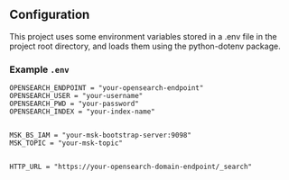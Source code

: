 ## Configuration

This project uses some environment variables stored in a .env file in the project root directory, and loads them using the python-dotenv package.

### Example `.env`
```
OPENSEARCH_ENDPOINT = "your-opensearch-endpoint"
OPENSEARCH_USER = "your-username"
OPENSEARCH_PWD = "your-password"
OPENSEARCH_INDEX = "your-index-name"


MSK_BS_IAM = "your-msk-bootstrap-server:9098"
MSK_TOPIC = "your-msk-topic"


HTTP_URL = "https://your-opensearch-domain-endpoint/_search"
```

